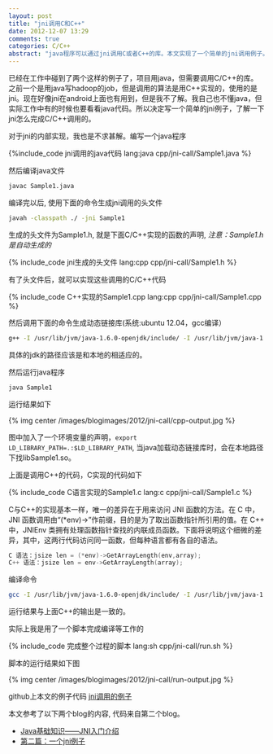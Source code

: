 ```yaml
---
layout: post
title: "jni调用C和C++"
date: 2012-12-07 13:29
comments: true
categories: C/C++ 
abstract: "java程序可以通过jni调用C或者C++的库。本文实现了一个简单的jni调用例子。"
---
```


已经在工作中碰到了两个这样的例子了，项目用java，但需要调用C/C++的库。之前一个是用java写hadoop的job，但是调用的算法是用C++实现的，使用的是jni。现在好像jni在android上面也有用到，但是我不了解。我自己也不懂java，但实际工作中有的时候也要看看java代码。所以决定写一个简单的jni例子，了解一下jni怎么完成C/C++调用的。

<!-- more -->

对于jni的内部实现，我也是不求甚解。编写一个java程序

{%include_code jni调用的java代码 lang:java cpp/jni-call/Sample1.java %}

然后编译java文件

``` sh
javac Sample1.java
```

编译完以后, 使用下面的命令生成jni调用的头文件

``` sh
javah -classpath ./ -jni Sample1
```

生成的头文件为Sample1.h, 就是下面C/C++实现的函数的声明, <em> 注意：Sample1.h是自动生成的</em>

{% include_code jni生成的头文件 lang:cpp cpp/jni-call/Sample1.h %}

有了头文件后，就可以实现这些调用的C/C++代码

{% include_code C++实现的Sample1.cpp lang:cpp cpp/jni-call/Sample1.cpp %}

然后调用下面的命令生成动态链接库(系统:ubuntu 12.04，gcc编译）

``` sh
g++ -I /usr/lib/jvm/java-1.6.0-openjdk/include/ -I /usr/lib/jvm/java-1.6.0-openjdk/include/linux/ Sample1.cpp -fPIC -shared -o libSample1.so
```

具体的jdk的路径应该是和本地的相适应的。

然后运行java程序

``` sh 
java Sample1
```

运行结果如下

{% img center /images/blogimages/2012/jni-call/cpp-output.jpg %}

图中加入了一个环境变量的声明，`export LD_LIBRARY_PATH=.:$LD_LIBRARY_PATH`, 当java加载动态链接库时，会在本地路径下找libSample1.so。

上面是调用C++的代码，C实现的代码如下

{% include_code C语言实现的Sample1.c lang:c cpp/jni-call/Sample1.c %}

C与C++的实现基本一样，唯一的差异在于用来访问 JNI 函数的方法。在 C 中，JNI 函数调用由“(*env)->”作前缀，目的是为了取出函数指针所引用的值。在 C++ 中，JNIEnv 类拥有处理函数指针查找的内联成员函数。下面将说明这个细微的差异，其中，这两行代码访问同一函数，但每种语言都有各自的语法。

``` c
C 语法：jsize len = (*env)->GetArrayLength(env,array);
C++ 语法：jsize len = env->GetArrayLength(array);
```

编译命令

```sh
gcc -I /usr/lib/jvm/java-1.6.0-openjdk/include/ -I /usr/lib/jvm/java-1.6.0-openjdk/include/linux/ Sample1.c -fPIC -shared -o libSample1.so
```

运行结果与上面C++的输出是一致的。

实际上我是用了一个脚本完成编译等工作的

{% include_code 完成整个过程的脚本 lang:sh cpp/jni-call/run.sh %}

脚本的运行结果如下图

{% img center /images/blogimages/2012/jni-call/run-output.jpg %}

github上本文的例子代码 [jni调用的例子](https://github.com/andrewliu117/test/tree/master/cpp_test/jni)

本文参考了以下两个blog的内容, 代码来自第二个blog。

* [Java基础知识——JNI入门介绍](http://www.cnblogs.com/hoys/archive/2011/09/30/2196290.html)
* [第二篇：一个jni例子](http://blog.sina.com.cn/s/blog_60c8379d01015epl.html)

